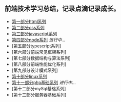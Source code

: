 ## 前端技术学习总结，记录点滴记录成长。

* [第一部分html系列][1]
* [第二部分css系列][2]
* [第三部分javascript系列][3]
* [第四部分node系列][4] *进行中...*
* [第五部分typescript系列] 
* [第六部分前端常见框架系列]
* [第七部分数据结构与算法系列] 
* [第八部分前端性能优化系列]
* [第九部分设计模式系列]
* [第十部分linux系列][10]
* [第十一部分php基础系列][11] *进行中...*
* [第十二部分mySql基础系列]
* [第十三部分服务器基础系列]


[1]: https://github.com/MarsPen/-notes-summary/blob/master/html/exercises.md
[2]: https://github.com/MarsPen/-notes-summary/blob/master/css/index.md
[3]: https://github.com/MarsPen/-notes-summary/blob/master/javascript/index.md
[4]: https://github.com/MarsPen/-notes-summary/blob/master/node/index.md
[10]: https://github.com/MarsPen/-notes-summary/blob/master/linux/index.md
[11]: https://github.com/MarsPen/-notes-summary/blob/master/php/index.md 

